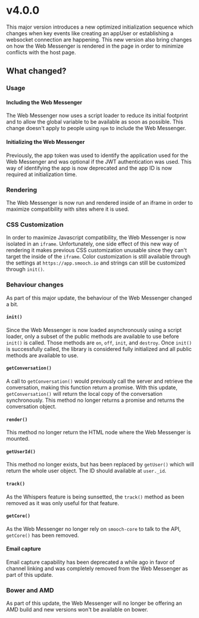 # v4.0.0

This major version introduces a new optimized initialization sequence which changes when key events like creating an appUser or establishing a websocket connection are happening. This new version also bring changes on how the Web Messenger is rendered in the page in order to minimize conflicts with the host page.

## What changed?

### Usage
#### Including the Web Messenger
The Web Messenger now uses a script loader to reduce its initial footprint and to allow the global variable to be available as soon as possible. This change doesn't apply to people using `npm` to include the Web Messenger.

#### Initializing the Web Messenger
Previously, the app token was used to identify the application used for the Web Messenger and was optional if the JWT authentication was used. This way of identifying the app is now deprecated and the app ID is now required at initialization time.

### Rendering
The Web Messenger is now run and rendered inside of an iframe in order to maximize compatibility with sites where it is used.

### CSS Customization
In order to maximize Javascript compatibility, the Web Messenger is now isolated in an `iframe`. Unfortunately, one side effect of this new way of rendering it makes previous CSS customization unusable since they can't target the inside of the `iframe`. Color customization is still available through the settings at `https://app.smooch.io` and strings can still be customized through `init()`.

### Behaviour changes
As part of this major update, the behaviour of the Web Messenger changed a bit.

#### `init()`
Since the Web Messenger is now loaded asynchronously using a script loader, only a subset of the public methods are available to use before `init()` is called. Those methods are `on`, `off`, `init`, and `destroy`. Once `init()` is successfully called, the library is considered fully initialized and all public methods are available to use.

#### `getConversation()`
A call to `getConversation()` would previously call the server and retrieve the conversation, making this function return a promise. With this update, `getConversation()` will return the local copy of the conversation synchronously. This method no longer returns a promise and returns the conversation object.

#### `render()`
This method no longer return the HTML node where the Web Messenger is mounted.

#### `getUserId()`
This method no longer exists, but has been replaced by `getUser()` which will return the whole user object. The ID should available at `user._id`.

#### `track()`
As the Whispers feature is being sunsetted, the `track()` method as been removed as it was only useful for that feature.

#### `getCore()`
As the Web Messenger no longer rely on `smooch-core` to talk to the API, `getCore()` has been removed.

#### Email capture
Email capture capability has been deprecated a while ago in favor of channel linking and was completely removed from the Web Messenger as part of this update.

### Bower and AMD
As part of this update, the Web Messenger will no longer be offering an AMD build and new versions won't be available on bower.
